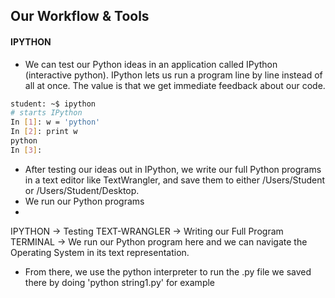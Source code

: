 ## Our Workflow & Tools

#### IPYTHON

+ We can test our Python ideas in an application called IPython (interactive python). IPython lets us run a program line by line instead of all at once.  The value is that we get immediate feedback about our code.

````bash
student: ~$ ipython
# starts IPython
In [1]: w = 'python'
In [2]: print w
python
In [3]:
````

* After testing our ideas out in IPython, we write our full Python programs in a text editor like TextWrangler, and save them to either /Users/Student or /Users/Student/Desktop.
* We run our Python programs 
* 

IPYTHON       -> Testing
TEXT-WRANGLER -> Writing our Full Program
TERMINAL      -> We run our Python program here and we can navigate the Operating System in its text representation.

* From there, we use the python interpreter to run the .py file we saved there by doing 'python string1.py' for example
